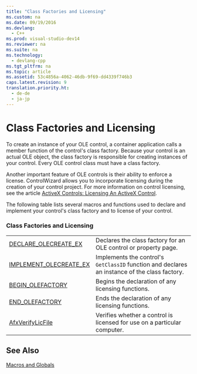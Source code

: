 ```yaml
---
title: "Class Factories and Licensing"
ms.custom: na
ms.date: 09/19/2016
ms.devlang: 
  - C++
ms.prod: visual-studio-dev14
ms.reviewer: na
ms.suite: na
ms.technology: 
  - devlang-cpp
ms.tgt_pltfrm: na
ms.topic: article
ms.assetid: 53c4856a-4062-46db-9f69-dd4339f746b3
caps.latest.revision: 9
translation.priority.ht: 
  - de-de
  - ja-jp
---
```

# Class Factories and Licensing
To create an instance of your OLE control, a container application calls a member function of the control's class factory. Because your control is an actual OLE object, the class factory is responsible for creating instances of your control. Every OLE control class must have a class factory.  
  
 Another important feature of OLE controls is their ability to enforce a license. ControlWizard allows you to incorporate licensing during the creation of your control project. For more information on control licensing, see the article [ActiveX Controls: Licensing An ActiveX Control](../vs140/MFC-ActiveX-Controls--Licensing-an-ActiveX-Control.md).  
  
 The following table lists several macros and functions used to declare and implement your control's class factory and to license of your control.  
  
### Class Factories and Licensing  
  
|||  
|-|-|  
|[DECLARE_OLECREATE_EX](../vs140/DECLARE_OLECREATE_EX.md)|Declares the class factory for an OLE control or property page.|  
|[IMPLEMENT_OLECREATE_EX](../vs140/IMPLEMENT_OLECREATE_EX.md)|Implements the control's `GetClassID` function and declares an instance of the class factory.|  
|[BEGIN_OLEFACTORY](../vs140/BEGIN_OLEFACTORY.md)|Begins the declaration of any licensing functions.|  
|[END_OLEFACTORY](../vs140/END_OLEFACTORY.md)|Ends the declaration of any licensing functions.|  
|[AfxVerifyLicFile](../vs140/AfxVerifyLicFile.md)|Verifies whether a control is licensed for use on a particular computer.|  
  
## See Also  
 [Macros and Globals](../vs140/MFC-Macros-and-Globals.md)